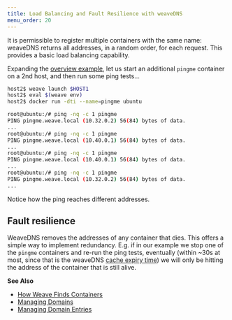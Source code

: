 ```yaml
---
title: Load Balancing and Fault Resilience with weaveDNS
menu_order: 20
---
```




It is permissible to register multiple containers with the same name:
weaveDNS returns all addresses, in a random order, for each request.
This provides a basic load balancing capability.

Expanding the
[overview example](/site/weavedns.md), let us
start an additional `pingme` container on a 2nd host, and then run
some ping tests...

```bash
host2$ weave launch $HOST1
host2$ eval $(weave env)
host2$ docker run -dti --name=pingme ubuntu

root@ubuntu:/# ping -nq -c 1 pingme
PING pingme.weave.local (10.32.0.2) 56(84) bytes of data.
...
root@ubuntu:/# ping -nq -c 1 pingme
PING pingme.weave.local (10.40.0.1) 56(84) bytes of data.
...
root@ubuntu:/# ping -nq -c 1 pingme
PING pingme.weave.local (10.40.0.1) 56(84) bytes of data.
...
root@ubuntu:/# ping -nq -c 1 pingme
PING pingme.weave.local (10.32.0.2) 56(84) bytes of data.
...
```

Notice how the ping reaches different addresses.


## <a name="fault-resilience"></a>Fault resilience

WeaveDNS removes the addresses of any container that dies. This offers
a simple way to implement redundancy. E.g. if in our example we stop
one of the `pingme` containers and re-run the ping tests, eventually
(within ~30s at most, since that is the weaveDNS
[cache expiry time](#ttl)) we will only be hitting the address of the
container that is still alive.

**See Also**

 * [How Weave Finds Containers](/site/weave-docker-api.md)
 * [Managing Domains](/site/weavedns/managing-domains-weavedns.md)
 * [Managing Domain Entries](/site/weavedns/managing-entries-weavedns.md)
